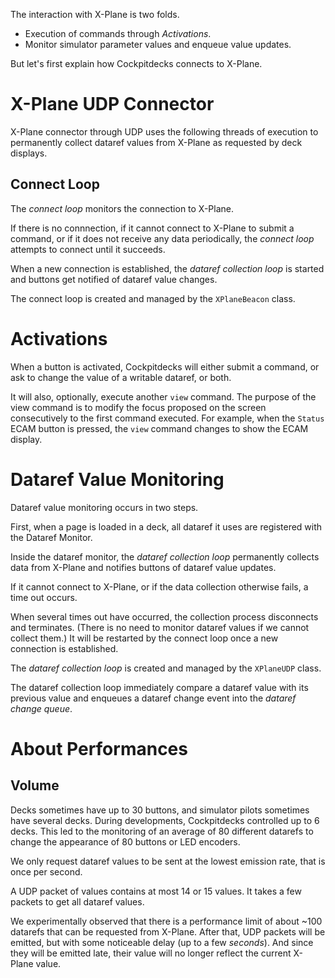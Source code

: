 The interaction with X-Plane is two folds.

- Execution of commands through *Activations*.
- Monitor simulator parameter values and enqueue value updates.

But let's first explain how Cockpitdecks connects to X-Plane.

# X-Plane UDP Connector

X-Plane connector through UDP uses the following threads of execution to permanently collect dataref values from X-Plane as requested by deck displays.

## Connect Loop

The *connect loop* monitors the connection to X-Plane.

If there is no connnection, if it cannot connect to X-Plane to submit a command, or if it does not receive any data periodically, the *connect loop* attempts to connect until it succeeds.

When a new connection is established, the *dataref collection loop* is started and buttons get notified of dataref value changes.

The connect loop is created and managed by the `XPlaneBeacon` class.

# Activations

When a button is activated, Cockpitdecks will either submit a command, or ask to change the value of a writable dataref, or both.

It will also, optionally, execute another `view` command. The purpose of the view command is to modify the focus proposed on the screen consecutively to the first command executed. For example, when the `Status` ECAM button is pressed, the `view` command changes to show the ECAM display.

# Dataref Value Monitoring

Dataref value monitoring occurs in two steps.

First, when a page is loaded in a deck, all dataref it uses are registered with the Dataref Monitor.

Inside the dataref monitor, the *dataref collection loop* permanently collects data from X-Plane and notifies buttons of dataref value updates.

If it cannot connect to X-Plane, or if the data collection otherwise fails, a time out occurs.

When several times out have occurred, the collection process disconnects and terminates. (There is no need to monitor dataref values if we cannot collect them.) It will be restarted by the connect loop once a new connection is established.

The *dataref collection loop* is created and managed by the `XPlaneUDP` class.

The dataref collection loop immediately compare a dataref value with its previous value and enqueues a dataref change event into the *dataref change queue*.

# About Performances

## Volume

Decks sometimes have up to 30 buttons, and simulator pilots sometimes have several decks. During developments, Cockpitdecks controlled up to 6 decks. This led to the monitoring of an average of 80 different datarefs to change the appearance of 80 buttons or LED encoders.

We only request dataref values to be sent at the lowest emission rate, that is once per second.

A UDP packet of values contains at most 14 or 15 values. It takes a few packets to get all dataref values.

We experimentally observed that there is a performance limit of about ~100 datarefs that can be requested from X-Plane. After that, UDP packets will be emitted, but with some noticeable delay (up to a few *seconds*). And since they will be emitted late, their value will no longer reflect the current X-Plane value.

